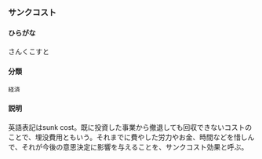 <div style="display:none;">

## [あ行](securities-terms?id=あ行)
## [か行](securities-terms?id=か行)
## [さ行](securities-terms?id=さ行)

</div>

### サンクコスト

#### ひらがな

さんくこすと

#### 分類

`経済`

#### 説明

英語表記はsunk cost。既に投資した事業から撤退しても回収できないコストのことで、埋没費用ともいう。それまでに費やした労力やお金、時間などを惜しんで、それが今後の意思決定に影響を与えることを、サンクコスト効果と呼ぶ。

<div style="display:none;">

## [た行](securities-terms?id=た行)
## [な行](securities-terms?id=な行)
## [は行](securities-terms?id=は行)
## [ま行](securities-terms?id=ま行)
## [や行](securities-terms?id=や行)
## [ら行](securities-terms?id=ら行)
## [わ行](securities-terms?id=わ行)
## [英数字・記号](securities-terms?id=英数字・記号)

</div>

